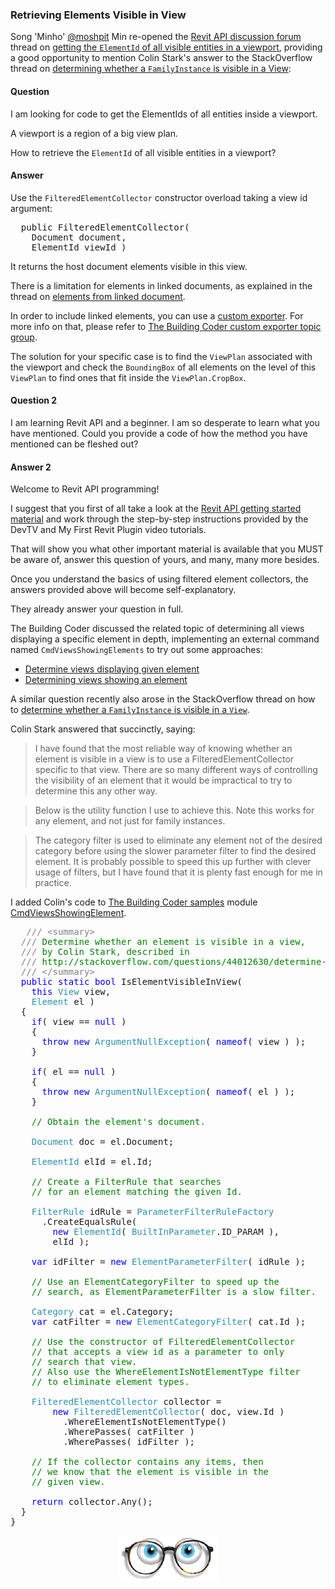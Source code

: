 <head>
<meta http-equiv="Content-Type" content="text/html; charset=utf-8">
<link rel="stylesheet" type="text/css" href="bc.css">
<script src="run_prettify.js" type="text/javascript"></script>
<!--
<script src="https://google-code-prettify.googlecode.com/svn/loader/run_prettify.js" type="text/javascript"></script>
-->
</head>

<!---

- 11203423 [Get ElementId of all visible entities in a viewport]
  http://forums.autodesk.com/t5/revit-api/get-elementid-of-all-visible-entities-in-a-viewport/m-p/5879077

- http://stackoverflow.com/questions/44012630/determine-is-a-familyinstance-is-visible-in-a-view
I have found that the most reliable way of knowing whether an element is visible in a view is to use a FilteredElementCollector specific to that view. There are so many different ways of controlling the visibility of an element that it would be impractical to try to determine this any other way.
Below is the utility function I use to achieve this. Note this works for any element, and not just for family instances.
...
The category filter is used to eliminate any element not of the desired category before using the slower parameter filter to find the desired element. It is probably possible to speed this up further with clever usage of filters, but I have found that it is plenty fast enough for me in practice.
Colin Stark
Thank you for that, Colin! I added it to [The Building Coder samples](https://github.com/jeremytammik/the_building_coder_samples) [CmdViewsShowingElements](https://github.com/jeremytammik/the_building_coder_samples/blob/master/BuildingCoder/BuildingCoder/CmdViewsShowingElements.cs), described in the discussion of [Determining Views Showing an Element](http://thebuildingcoder.typepad.com/blog/2016/12/determining-views-showing-an-element.html).

- CmdViewsShowingElements
  - [Determine Views Displaying Given Element](http://thebuildingcoder.typepad.com/blog/2014/05/views-displaying-given-element-svg-and-nosql.html)
  - [Determining Views Showing an Element](http://thebuildingcoder.typepad.com/blog/2016/12/determining-views-showing-an-element.html)

 @AutodeskForge #ForgeDevCon #RevitAPI @AutodeskRevit #bim #dynamobim 

Minho re-opened the Revit API discussion forum thread on getting the ElementId of all visible entities in a viewport, providing a good opportunity to mention Colin Stark's answer to the StackOverflow thread on determining whether a FamilyInstance is visible in a View. Question: I am looking for code to get the ElementIds of all entities inside a viewport. A viewport is a region of a big view plan...

-->

### Retrieving Elements Visible in View

Song 'Minho'  [@moshpit](https://forums.autodesk.com/t5/user/viewprofilepage/user-id/1967259) Min re-opened
the [Revit API discussion forum](http://forums.autodesk.com/t5/revit-api-forum/bd-p/160) thread
on [getting the `ElementId` of all visible entities in a viewport](http://forums.autodesk.com/t5/revit-api/get-elementid-of-all-visible-entities-in-a-viewport/m-p/5879077),
providing a good opportunity to mention Colin Stark's answer to the StackOverflow thread
on [determining whether a `FamilyInstance` is visible in a View](http://stackoverflow.com/questions/44012630/determine-is-a-familyinstance-is-visible-in-a-view):

#### <a name="2"></a>Question

I am looking for code to get the ElementIds of all entities inside a viewport.

A viewport is a region of a big view plan.

How to retrieve the `ElementId` of all visible entities in a viewport?

#### <a name="3"></a>Answer

Use the `FilteredElementCollector` constructor overload taking a view id argument:

<pre>
  public FilteredElementCollector(
    Document document,
    ElementId viewId )
</pre>

It returns the host document elements visible in this view.

There is a limitation for elements in linked documents, as explained in the thread
on [elements from linked document](http://forums.autodesk.com/t5/revit-api/elements-from-linked-document/m-p/5867049).

In order to include linked elements, you can use
a [custom exporter](http://thebuildingcoder.typepad.com/blog/2013/07/graphics-pipeline-custom-exporter.html).
For more info on that, please refer
to [The Building Coder custom exporter topic group](http://thebuildingcoder.typepad.com/blog/about-the-author.html#5.1).

The solution for your specific case is to find the `ViewPlan` associated with the viewport and check the  `BoundingBox` of all elements on the level of this `ViewPlan` to find ones that fit inside the `ViewPlan.CropBox`.

#### <a name="4"></a>Question 2
 
I am learning Revit API and a beginner. I am so desperate to learn what you have mentioned. Could you provide a code of how the method you have mentioned can be fleshed out? 

#### <a name="5"></a>Answer 2
 
Welcome to Revit API programming!
 
I suggest that you first of all take a look at
the [Revit API getting started material](http://thebuildingcoder.typepad.com/blog/about-the-author.html#2) and
work through the step-by-step instructions provided by the DevTV and My First Revit Plugin video tutorials.
 
That will show you what other important material is available that you MUST be aware of, answer this question of yours, and many, many more besides.
 
Once you understand the basics of using filtered element collectors, the answers provided above will become self-explanatory.
 
They already answer your question in full.
 
The Building Coder discussed the related topic of determining all views displaying a specific element in depth, implementing an external command named `CmdViewsShowingElements` to try out some approaches:
 
- [Determine views displaying given element](http://thebuildingcoder.typepad.com/blog/2014/05/views-displaying-given-element-svg-and-nosql.html)
- [Determining views showing an element](http://thebuildingcoder.typepad.com/blog/2016/12/determining-views-showing-an-element.html)
 
A similar question recently also arose in the StackOverflow thread on how
to [determine whether a `FamilyInstance` is visible in a `View`](http://stackoverflow.com/questions/44012630/determine-is-a-familyinstance-is-visible-in-a-view).
 
Colin Stark answered that succinctly, saying:
 
> I have found that the most reliable way of knowing whether an element is visible in a view is to use a FilteredElementCollector specific to that view. There are so many different ways of controlling the visibility of an element that it would be impractical to try to determine this any other way.
 
> Below is the utility function I use to achieve this. Note this works for any element, and not just for family instances.

> The category filter is used to eliminate any element not of the desired category before using the slower parameter filter to find the desired element. It is probably possible to speed this up further with clever usage of filters, but I have found that it is plenty fast enough for me in practice.
 
I added Colin's code to [The Building Coder samples](https://github.com/jeremytammik/the_building_coder_samples)
module [CmdViewsShowingElement](https://github.com/jeremytammik/the_building_coder_samples/blob/master/BuildingCoder/BuildingCoder/CmdViewsShowingElements.cs).

<pre class="code">
&nbsp;&nbsp;&nbsp;<span style="color:gray;">///</span><span style="color:green;">&nbsp;</span><span style="color:gray;">&lt;</span><span style="color:gray;">summary</span><span style="color:gray;">&gt;</span>
&nbsp;&nbsp;<span style="color:gray;">///</span><span style="color:green;">&nbsp;Determine&nbsp;whether&nbsp;an&nbsp;element&nbsp;is&nbsp;visible&nbsp;in&nbsp;a&nbsp;view,&nbsp;</span>
&nbsp;&nbsp;<span style="color:gray;">///</span><span style="color:green;">&nbsp;by&nbsp;Colin&nbsp;Stark,&nbsp;described&nbsp;in</span>
&nbsp;&nbsp;<span style="color:gray;">///</span><span style="color:green;">&nbsp;http://stackoverflow.com/questions/44012630/determine-is-a-familyinstance-is-visible-in-a-view</span>
&nbsp;&nbsp;<span style="color:gray;">///</span><span style="color:green;">&nbsp;</span><span style="color:gray;">&lt;/</span><span style="color:gray;">summary</span><span style="color:gray;">&gt;</span>
&nbsp;&nbsp;<span style="color:blue;">public</span>&nbsp;<span style="color:blue;">static</span>&nbsp;<span style="color:blue;">bool</span>&nbsp;IsElementVisibleInView(&nbsp;
&nbsp;&nbsp;&nbsp;&nbsp;<span style="color:blue;">this</span>&nbsp;<span style="color:#2b91af;">View</span>&nbsp;view,&nbsp;
&nbsp;&nbsp;&nbsp;&nbsp;<span style="color:#2b91af;">Element</span>&nbsp;el&nbsp;)
&nbsp;&nbsp;{
&nbsp;&nbsp;&nbsp;&nbsp;<span style="color:blue;">if</span>(&nbsp;view&nbsp;==&nbsp;<span style="color:blue;">null</span>&nbsp;)
&nbsp;&nbsp;&nbsp;&nbsp;{
&nbsp;&nbsp;&nbsp;&nbsp;&nbsp;&nbsp;<span style="color:blue;">throw</span>&nbsp;<span style="color:blue;">new</span>&nbsp;<span style="color:#2b91af;">ArgumentNullException</span>(&nbsp;<span style="color:blue;">nameof</span>(&nbsp;view&nbsp;)&nbsp;);
&nbsp;&nbsp;&nbsp;&nbsp;}
 
&nbsp;&nbsp;&nbsp;&nbsp;<span style="color:blue;">if</span>(&nbsp;el&nbsp;==&nbsp;<span style="color:blue;">null</span>&nbsp;)
&nbsp;&nbsp;&nbsp;&nbsp;{
&nbsp;&nbsp;&nbsp;&nbsp;&nbsp;&nbsp;<span style="color:blue;">throw</span>&nbsp;<span style="color:blue;">new</span>&nbsp;<span style="color:#2b91af;">ArgumentNullException</span>(&nbsp;<span style="color:blue;">nameof</span>(&nbsp;el&nbsp;)&nbsp;);
&nbsp;&nbsp;&nbsp;&nbsp;}
 
&nbsp;&nbsp;&nbsp;&nbsp;<span style="color:green;">//&nbsp;Obtain&nbsp;the&nbsp;element&#39;s&nbsp;document.</span>
 
&nbsp;&nbsp;&nbsp;&nbsp;<span style="color:#2b91af;">Document</span>&nbsp;doc&nbsp;=&nbsp;el.Document;
 
&nbsp;&nbsp;&nbsp;&nbsp;<span style="color:#2b91af;">ElementId</span>&nbsp;elId&nbsp;=&nbsp;el.Id;
 
&nbsp;&nbsp;&nbsp;&nbsp;<span style="color:green;">//&nbsp;Create&nbsp;a&nbsp;FilterRule&nbsp;that&nbsp;searches&nbsp;</span>
&nbsp;&nbsp;&nbsp;&nbsp;<span style="color:green;">//&nbsp;for&nbsp;an&nbsp;element&nbsp;matching&nbsp;the&nbsp;given&nbsp;Id.</span>
&nbsp;&nbsp;
&nbsp;&nbsp;&nbsp;&nbsp;<span style="color:#2b91af;">FilterRule</span>&nbsp;idRule&nbsp;=&nbsp;<span style="color:#2b91af;">ParameterFilterRuleFactory</span>
&nbsp;&nbsp;&nbsp;&nbsp;&nbsp;&nbsp;.CreateEqualsRule(&nbsp;
&nbsp;&nbsp;&nbsp;&nbsp;&nbsp;&nbsp;&nbsp;&nbsp;<span style="color:blue;">new</span>&nbsp;<span style="color:#2b91af;">ElementId</span>(&nbsp;<span style="color:#2b91af;">BuiltInParameter</span>.ID_PARAM&nbsp;),&nbsp;
&nbsp;&nbsp;&nbsp;&nbsp;&nbsp;&nbsp;&nbsp;&nbsp;elId&nbsp;);
 
&nbsp;&nbsp;&nbsp;&nbsp;<span style="color:blue;">var</span>&nbsp;idFilter&nbsp;=&nbsp;<span style="color:blue;">new</span>&nbsp;<span style="color:#2b91af;">ElementParameterFilter</span>(&nbsp;idRule&nbsp;);
 
&nbsp;&nbsp;&nbsp;&nbsp;<span style="color:green;">//&nbsp;Use&nbsp;an&nbsp;ElementCategoryFilter&nbsp;to&nbsp;speed&nbsp;up&nbsp;the&nbsp;</span>
&nbsp;&nbsp;&nbsp;&nbsp;<span style="color:green;">//&nbsp;search,&nbsp;as&nbsp;ElementParameterFilter&nbsp;is&nbsp;a&nbsp;slow&nbsp;filter.</span>
 
&nbsp;&nbsp;&nbsp;&nbsp;<span style="color:#2b91af;">Category</span>&nbsp;cat&nbsp;=&nbsp;el.Category;
&nbsp;&nbsp;&nbsp;&nbsp;<span style="color:blue;">var</span>&nbsp;catFilter&nbsp;=&nbsp;<span style="color:blue;">new</span>&nbsp;<span style="color:#2b91af;">ElementCategoryFilter</span>(&nbsp;cat.Id&nbsp;);
 
&nbsp;&nbsp;&nbsp;&nbsp;<span style="color:green;">//&nbsp;Use&nbsp;the&nbsp;constructor&nbsp;of&nbsp;FilteredElementCollector&nbsp;</span>
&nbsp;&nbsp;&nbsp;&nbsp;<span style="color:green;">//&nbsp;that&nbsp;accepts&nbsp;a&nbsp;view&nbsp;id&nbsp;as&nbsp;a&nbsp;parameter&nbsp;to&nbsp;only&nbsp;</span>
&nbsp;&nbsp;&nbsp;&nbsp;<span style="color:green;">//&nbsp;search&nbsp;that&nbsp;view.</span>
&nbsp;&nbsp;&nbsp;&nbsp;<span style="color:green;">//&nbsp;Also&nbsp;use&nbsp;the&nbsp;WhereElementIsNotElementType&nbsp;filter&nbsp;</span>
&nbsp;&nbsp;&nbsp;&nbsp;<span style="color:green;">//&nbsp;to&nbsp;eliminate&nbsp;element&nbsp;types.</span>
 
&nbsp;&nbsp;&nbsp;&nbsp;<span style="color:#2b91af;">FilteredElementCollector</span>&nbsp;collector&nbsp;=
&nbsp;&nbsp;&nbsp;&nbsp;&nbsp;&nbsp;&nbsp;&nbsp;<span style="color:blue;">new</span>&nbsp;<span style="color:#2b91af;">FilteredElementCollector</span>(&nbsp;doc,&nbsp;view.Id&nbsp;)
&nbsp;&nbsp;&nbsp;&nbsp;&nbsp;&nbsp;&nbsp;&nbsp;&nbsp;&nbsp;.WhereElementIsNotElementType()
&nbsp;&nbsp;&nbsp;&nbsp;&nbsp;&nbsp;&nbsp;&nbsp;&nbsp;&nbsp;.WherePasses(&nbsp;catFilter&nbsp;)
&nbsp;&nbsp;&nbsp;&nbsp;&nbsp;&nbsp;&nbsp;&nbsp;&nbsp;&nbsp;.WherePasses(&nbsp;idFilter&nbsp;);
 
&nbsp;&nbsp;&nbsp;&nbsp;<span style="color:green;">//&nbsp;If&nbsp;the&nbsp;collector&nbsp;contains&nbsp;any&nbsp;items,&nbsp;then&nbsp;</span>
&nbsp;&nbsp;&nbsp;&nbsp;<span style="color:green;">//&nbsp;we&nbsp;know&nbsp;that&nbsp;the&nbsp;element&nbsp;is&nbsp;visible&nbsp;in&nbsp;the</span>
&nbsp;&nbsp;&nbsp;&nbsp;<span style="color:green;">//&nbsp;given&nbsp;view.</span>
 
&nbsp;&nbsp;&nbsp;&nbsp;<span style="color:blue;">return</span>&nbsp;collector.Any();
&nbsp;&nbsp;}
}
</pre>

<center>
<img src="img/eyes26.gif" alt="Eyes" width="160">
</center>


